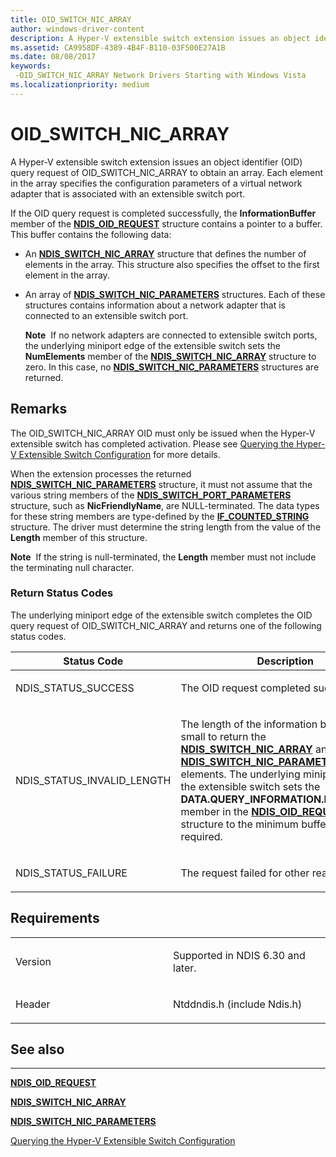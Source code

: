 ```yaml
---
title: OID_SWITCH_NIC_ARRAY
author: windows-driver-content
description: A Hyper-V extensible switch extension issues an object identifier (OID) query request of OID_SWITCH_NIC_ARRAY to obtain an array.
ms.assetid: CA9958DF-4389-4B4F-B110-03F500E27A1B
ms.date: 08/08/2017
keywords: 
 -OID_SWITCH_NIC_ARRAY Network Drivers Starting with Windows Vista
ms.localizationpriority: medium
---
```


# OID\_SWITCH\_NIC\_ARRAY


A Hyper-V extensible switch extension issues an object identifier (OID) query request of OID\_SWITCH\_NIC\_ARRAY to obtain an array. Each element in the array specifies the configuration parameters of a virtual network adapter that is associated with an extensible switch port.

If the OID query request is completed successfully, the **InformationBuffer** member of the [**NDIS\_OID\_REQUEST**](https://msdn.microsoft.com/library/windows/hardware/ff566710) structure contains a pointer to a buffer. This buffer contains the following data:

-   An [**NDIS\_SWITCH\_NIC\_ARRAY**](https://msdn.microsoft.com/library/windows/hardware/hh598212) structure that defines the number of elements in the array. This structure also specifies the offset to the first element in the array.

-   An array of [**NDIS\_SWITCH\_NIC\_PARAMETERS**](https://msdn.microsoft.com/library/windows/hardware/hh598215) structures. Each of these structures contains information about a network adapter that is connected to an extensible switch port.

    **Note**  If no network adapters are connected to extensible switch ports, the underlying miniport edge of the extensible switch sets the **NumElements** member of the [**NDIS\_SWITCH\_NIC\_ARRAY**](https://msdn.microsoft.com/library/windows/hardware/hh598212) structure to zero. In this case, no [**NDIS\_SWITCH\_NIC\_PARAMETERS**](https://msdn.microsoft.com/library/windows/hardware/hh598215) structures are returned.

     

Remarks
-------

The OID\_SWITCH\_NIC\_ARRAY OID must only be issued when the Hyper-V extensible switch has completed activation. Please see [Querying the Hyper-V Extensible Switch Configuration](https://msdn.microsoft.com/library/windows/hardware/hh598293) for more details.

When the extension processes the returned [**NDIS\_SWITCH\_NIC\_PARAMETERS**](https://msdn.microsoft.com/library/windows/hardware/hh598215) structure, it must not assume that the various string members of the [**NDIS\_SWITCH\_PORT\_PARAMETERS**](https://msdn.microsoft.com/library/windows/hardware/hh598229) structure, such as **NicFriendlyName**, are NULL-terminated. The data types for these string members are type-defined by the [**IF\_COUNTED\_STRING**](https://msdn.microsoft.com/library/windows/hardware/hh451419) structure. The driver must determine the string length from the value of the **Length** member of this structure.

**Note**  If the string is null-terminated, the **Length** member must not include the terminating null character.

 

### Return Status Codes

The underlying miniport edge of the extensible switch completes the OID query request of OID\_SWITCH\_NIC\_ARRAY and returns one of the following status codes.

<table>
<colgroup>
<col width="50%" />
<col width="50%" />
</colgroup>
<thead>
<tr class="header">
<th>Status Code</th>
<th>Description</th>
</tr>
</thead>
<tbody>
<tr class="odd">
<td><p>NDIS_STATUS_SUCCESS</p></td>
<td><p>The OID request completed successfully.</p></td>
</tr>
<tr class="even">
<td><p>NDIS_STATUS_INVALID_LENGTH</p></td>
<td><p>The length of the information buffer is too small to return the <a href="https://msdn.microsoft.com/library/windows/hardware/hh598212" data-raw-source="[&lt;strong&gt;NDIS_SWITCH_NIC_ARRAY&lt;/strong&gt;](https://msdn.microsoft.com/library/windows/hardware/hh598212)"><strong>NDIS_SWITCH_NIC_ARRAY</strong></a> and its array of <a href="https://msdn.microsoft.com/library/windows/hardware/hh598215" data-raw-source="[&lt;strong&gt;NDIS_SWITCH_NIC_PARAMETERS&lt;/strong&gt;](https://msdn.microsoft.com/library/windows/hardware/hh598215)"><strong>NDIS_SWITCH_NIC_PARAMETERS</strong></a> elements. The underlying miniport edge of the extensible switch sets the <strong>DATA.QUERY_INFORMATION.BytesNeeded</strong> member in the <a href="https://msdn.microsoft.com/library/windows/hardware/ff566710" data-raw-source="[&lt;strong&gt;NDIS_OID_REQUEST&lt;/strong&gt;](https://msdn.microsoft.com/library/windows/hardware/ff566710)"><strong>NDIS_OID_REQUEST</strong></a> structure to the minimum buffer size that is required.</p></td>
</tr>
<tr class="odd">
<td><p>NDIS_STATUS_FAILURE</p></td>
<td><p>The request failed for other reasons.</p></td>
</tr>
</tbody>
</table>

 

Requirements
------------

<table>
<colgroup>
<col width="50%" />
<col width="50%" />
</colgroup>
<tbody>
<tr class="odd">
<td><p>Version</p></td>
<td><p>Supported in NDIS 6.30 and later.</p></td>
</tr>
<tr class="even">
<td><p>Header</p></td>
<td>Ntddndis.h (include Ndis.h)</td>
</tr>
</tbody>
</table>

## See also


****
[**NDIS\_OID\_REQUEST**](https://msdn.microsoft.com/library/windows/hardware/ff566710)

[**NDIS\_SWITCH\_NIC\_ARRAY**](https://msdn.microsoft.com/library/windows/hardware/hh598212)

[**NDIS\_SWITCH\_NIC\_PARAMETERS**](https://msdn.microsoft.com/library/windows/hardware/hh598215)

[Querying the Hyper-V Extensible Switch Configuration](https://msdn.microsoft.com/library/windows/hardware/hh598293)

 

 




